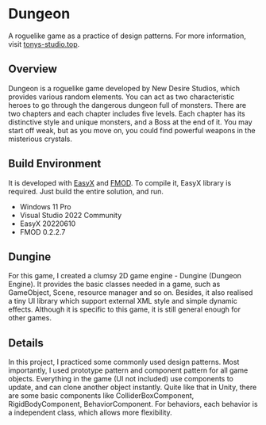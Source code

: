 # Dungeon
A roguelike game as a practice of design patterns. For more information, visit [tonys-studio.top](http://tonys-studio.top).
## Overview
Dungeon is a roguelike game developed by New Desire Studios, which provides various random elements. You can act as two characteristic heroes to go through the dangerous dungeon full of monsters. There are two chapters and each chapter includes five levels. Each chapter has its distinctive style and unique monsters, and a Boss at the end of it. You may start off weak, but as you move on, you could find powerful weapons in the misterious crystals.
## Build Environment
It is developed with [EasyX](https://easyx.cn/) and [FMOD](https://fmod.com/). To compile it, EasyX library is required. Just build the entire solution, and run.
- Windows 11 Pro
- Visual Studio 2022 Community
- EasyX 20220610
- FMOD 0.2.2.7
## Dungine
For this game, I created a clumsy 2D game engine - Dungine (Dungeon Engine). It provides the basic classes needed in a game, such as GameObject, Scene, resource manager and so on. Besides, it also realised a tiny UI library which support external XML style and simple dynamic effects. Although it is specific to this game, it is still general enough for other games.
## Details
In this project, I practiced some commonly used design patterns. Most importantly, I used prototype pattern and component pattern for all game objects. Everything in the game (UI not included) use components to update, and can clone another object instantly. Quite like that in Unity, there are some basic components like ColliderBoxComponent, RigidBodyComponent, BehaviorComponent. For behaviors, each behavior is a independent class, which allows more flexibility.
